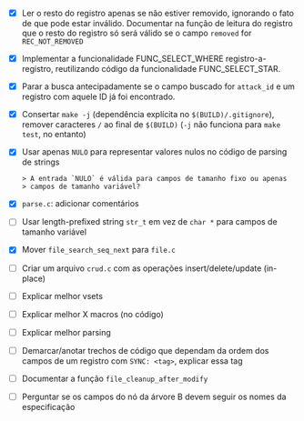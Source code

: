  - [x] Ler o resto do registro apenas se não estiver removido,
       ignorando o fato de que pode estar inválido. Documentar na
       função de leitura do registro que o resto do registro só será
       válido se o campo `removed` for `REC_NOT_REMOVED`

 - [x] Implementar a funcionalidade FUNC_SELECT_WHERE
       registro-a-registro, reutilizando código da funcionalidade
       FUNC_SELECT_STAR.

 - [x] Parar a busca antecipadamente se o campo buscado for `attack_id`
       e um registro com aquele ID já foi encontrado.

 - [x] Consertar `make -j` (dependência explícita no `$(BUILD)/.gitignore`),
       remover caracteres `/` ao final de `$(BUILD)`
       (`-j` não funciona para `make test`, no entanto)

 - [x] Usar apenas `NULO` para representar valores nulos no código de
       parsing de strings

       > A entrada `NULO` é válida para campos de tamanho fixo ou apenas
       > campos de tamanho variável?

 - [x] `parse.c`: adicionar comentários

 - [ ] Usar length-prefixed string `str_t` em vez de `char *` para campos de
       tamanho variável

 - [x] Mover `file_search_seq_next` para `file.c`

 - [ ] Criar um arquivo `crud.c` com as operações insert/delete/update (in-place)

 - [ ] Explicar melhor vsets

 - [ ] Explicar melhor X macros (no código)

 - [ ] Explicar melhor parsing

 - [ ] Demarcar/anotar trechos de código que dependam da ordem dos campos
       de um registro com `SYNC: <tag>`, explicar essa tag

 - [ ] Documentar a função `file_cleanup_after_modify`

 - [ ] Perguntar se os campos do nó da árvore B devem seguir os nomes da especificação
